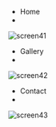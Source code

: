 - Home
- 
![screen41](https://github.com/user-attachments/assets/0bad2c62-9253-40c4-b00f-cd3b099f14a3)

- Gallery
- 
![screen42](https://github.com/user-attachments/assets/af05f369-f77c-4df6-9e37-5f9759777670)

- Contact
- 
![screen43](https://github.com/user-attachments/assets/37b299ef-2e4a-48c9-806a-011c0e68edb2)
